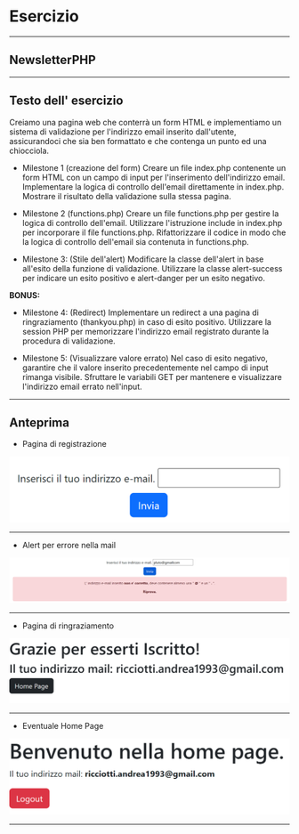# Esercizio 

---

## NewsletterPHP

---

## Testo dell' esercizio 

Creiamo una pagina web che conterrà un form HTML e implementiamo un sistema di validazione per l'indirizzo email inserito dall'utente, assicurandoci che sia ben formattato e che contenga un punto ed una chiocciola.

- Milestone 1 (creazione del form)
Creare un file index.php contenente un form HTML con un campo di input per l'inserimento dell'indirizzo email.
Implementare la logica di controllo dell'email direttamente in index.php.
Mostrare il risultato della validazione sulla stessa pagina.

- Milestone 2 (functions.php)
Creare un file functions.php per gestire la logica di controllo dell'email.
Utilizzare l'istruzione include in index.php per incorporare il file functions.php.
Rifattorizzare il codice in modo che la logica di controllo dell'email sia contenuta in functions.php.

- Milestone 3: (Stile dell'alert)
Modificare la classe dell'alert in base all'esito della funzione di validazione.
Utilizzare la classe alert-success per indicare un esito positivo e alert-danger per un esito negativo.

**BONUS:**

- Milestone 4: (Redirect)
Implementare un redirect a una pagina di ringraziamento (thankyou.php) in caso di esito positivo.
Utilizzare la session PHP per memorizzare l'indirizzo email registrato durante la procedura di validazione.  

- Milestone 5: (Visualizzare valore errato)
Nel caso di esito negativo, garantire che il valore inserito precedentemente nel campo di input rimanga visibile.
Sfruttare le variabili GET per mantenere e visualizzare l'indirizzo email errato nell'input.

---

## Anteprima

- Pagina di registrazione

![preview](./img/preview1.png)

---

- Alert per errore nella mail

![preview](./img/preview2.png)

---

- Pagina di ringraziamento

![preview](./img/preview3.png)

---

- Eventuale Home Page

![preview](./img/preview4.png)

---
